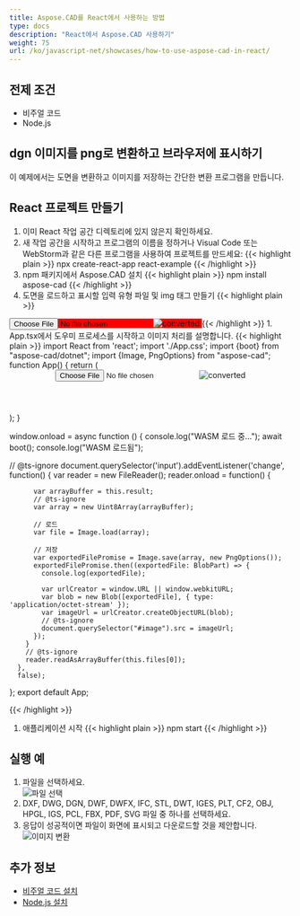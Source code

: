 ```yaml
---
title: Aspose.CAD를 React에서 사용하는 방법
type: docs
description: "React에서 Aspose.CAD 사용하기"
weight: 75
url: /ko/javascript-net/showcases/how-to-use-aspose-cad-in-react/
---
```


## 전제 조건
- 비주얼 코드
- Node.js

## dgn 이미지를 png로 변환하고 브라우저에 표시하기

이 예제에서는 도면을 변환하고 이미지를 저장하는 간단한 변환 프로그램을 만듭니다.

## React 프로젝트 만들기

1. 이미 React 작업 공간 디렉토리에 있지 않은지 확인하세요.
1. 새 작업 공간을 시작하고 프로그램의 이름을 정하거나 Visual Code 또는 WebStorm과 같은 다른 프로그램을 사용하여 프로젝트를 만드세요:
{{< highlight plain >}}
npx create-react-app react-example
{{< /highlight >}}
1. npm 패키지에서 Aspose.CAD 설치
{{< highlight plain >}}
npm install aspose-cad
{{< /highlight >}}
1. 도면을 로드하고 표시할 입력 유형 파일 및 img 태그 만들기
{{< highlight plain >}}
<span style="background-color: red">
  <input id="file" type="file"/>
  <img alt="converted" id="image" />
</span>
{{< /highlight >}}
1. App.tsx에서 도우미 프로세스를 시작하고 이미지 처리를 설명합니다.
{{< highlight plain >}}
import React from 'react';
import './App.css';
import {boot} from "aspose-cad/dotnet";
import {Image, PngOptions} from "aspose-cad";
function App() {
  return (
    <div className="App">
      <header className="App-header">
          <input id="file" type="file"/>
          <img alt="converted" id="image" />
      </header>
    </div>
  );
}

window.onload = async function () {
  console.log("WASM 로드 중...");
  await boot();
  console.log("WASM 로드됨");

  // @ts-ignore
    document.querySelector('input').addEventListener('change', function() {
        var reader = new FileReader();
        reader.onload = function() {

          var arrayBuffer = this.result;
          // @ts-ignore
          var array = new Uint8Array(arrayBuffer);

          // 로드
          var file = Image.load(array);

          // 저장
          var exportedFilePromise = Image.save(array, new PngOptions());
          exportedFilePromise.then((exportedFile: BlobPart) => {
            console.log(exportedFile);

            var urlCreator = window.URL || window.webkitURL;
            var blob = new Blob([exportedFile], { type: 'application/octet-stream' });
            var imageUrl = urlCreator.createObjectURL(blob);
            // @ts-ignore
            document.querySelector("#image").src = imageUrl;
          });
        }
        // @ts-ignore
        reader.readAsArrayBuffer(this.files[0]);
      },
      false);
};
export default App;

{{< /highlight >}}
1. 애플리케이션 시작
{{< highlight plain >}}
npm start
{{< /highlight >}}

## 실행 예

1. 파일을 선택하세요.<br>
![파일 선택](/_assets/javascript-net/react/choose-file.png)<br>
1. DXF, DWG, DGN, DWF, DWFX, IFC, STL, DWT, IGES, PLT, CF2, OBJ, HPGL, IGS, PCL, FBX, PDF, SVG 파일 중 하나를 선택하세요.
1. 응답이 성공적이면 파일이 화면에 표시되고 다운로드할 것을 제안합니다.<br>
![이미지 변환](/_assets/javascript-net/react/convert-image.png)<br>

## 추가 정보

- [비주얼 코드 설치](https://code.visualstudio.com/)
- [Node.js 설치](https://nodejs.org/en/)

